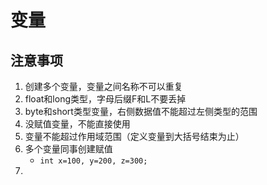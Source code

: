 # 变量

## 注意事项

1. 创建多个变量，变量之间名称不可以重复
2. float和long类型，字母后缀F和L不要丢掉
3. byte和short类型变量，右侧数据值不能超过左侧类型的范围
4. 没赋值变量，不能直接使用
5. 变量不能超过作用域范围（定义变量到大括号结束为止）
6. 多个变量同事创建赋值
   * `int x=100, y=200, z=300;`
7. 


